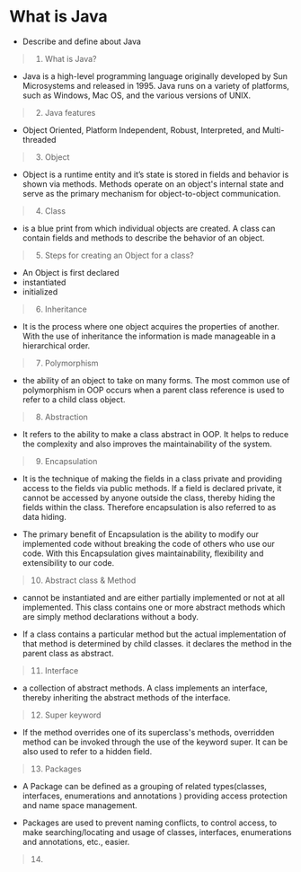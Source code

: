 #  What is Java

  -  Describe and define about Java

> 1. What is Java?
  - Java is a high-level programming language originally developed by Sun Microsystems and released in 1995. Java runs on a variety of         platforms, such as Windows, Mac OS, and the various versions of UNIX.
  
> 2. Java features 
  - Object Oriented, Platform Independent, Robust, Interpreted, and Multi-threaded
 
> 3. Object
  - Object is a runtime entity and it’s state is stored in fields and behavior is shown via methods. Methods operate on an object's          internal state and serve as the primary mechanism for object-to-object communication.

> 4. Class 
  - is a blue print from which individual objects are created. 
   A class can contain fields and methods to describe the behavior of an object.

> 5. Steps for creating an Object for a class?
  - An Object is first declared
  - instantiated
  - initialized

> 6. Inheritance
  - It is the process where one object acquires the properties of another. With the use of inheritance the information is made        manageable in a hierarchical order. 

> 7. Polymorphism 
  - the ability of an object to take on many forms. 
   The most common use of polymorphism in OOP occurs when a parent class reference is used to refer to a child class object.

> 8. Abstraction
  - It refers to the ability to make a class abstract in OOP. 
  It helps to reduce the complexity and also improves the maintainability of the system.

> 9. Encapsulation
  - It is the technique of making the fields in a class private and providing access to the fields via public methods. 
  If a field is declared private, it cannot be accessed by anyone outside the class, thereby hiding the fields within the class.           Therefore encapsulation is also referred to as data hiding.
  
  - The primary benefit of Encapsulation is the ability to modify our implemented code without breaking the code of others who use our      code. With this Encapsulation gives maintainability, flexibility and extensibility to our code.

> 10. Abstract class & Method
  - cannot be instantiated and are either partially implemented or not at all implemented. 
  This class contains one or more abstract methods which are simply method declarations without a body.
 
  - If a class contains a particular method but the actual implementation of that method is determined by child classes. it declares        the method in the parent class as abstract.

> 11. Interface
  - a collection of abstract methods. A class implements an interface, thereby inheriting the abstract methods of the interface.

> 12. Super keyword 
   - If the method overrides one of its superclass's methods, overridden method can be invoked through the use of the keyword super. It can be also used to refer to a hidden field.
    
> 13. Packages
  - A Package can be defined as a grouping of related types(classes, interfaces, enumerations and annotations ) providing access         protection and name space management.
  
  - Packages are used to prevent naming conflicts, to control access, to make searching/locating and usage of classes, interfaces, enumerations and annotations, etc., easier.
  
> 14. 

